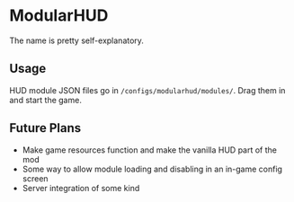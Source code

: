 # ModularHUD
The name is pretty self-explanatory.

## Usage
HUD module JSON files go in `/configs/modularhud/modules/`. Drag them in and start the game.

## Future Plans
- Make game resources function and make the vanilla HUD part of the mod
- Some way to allow module loading and disabling in an in-game config screen
- Server integration of some kind
